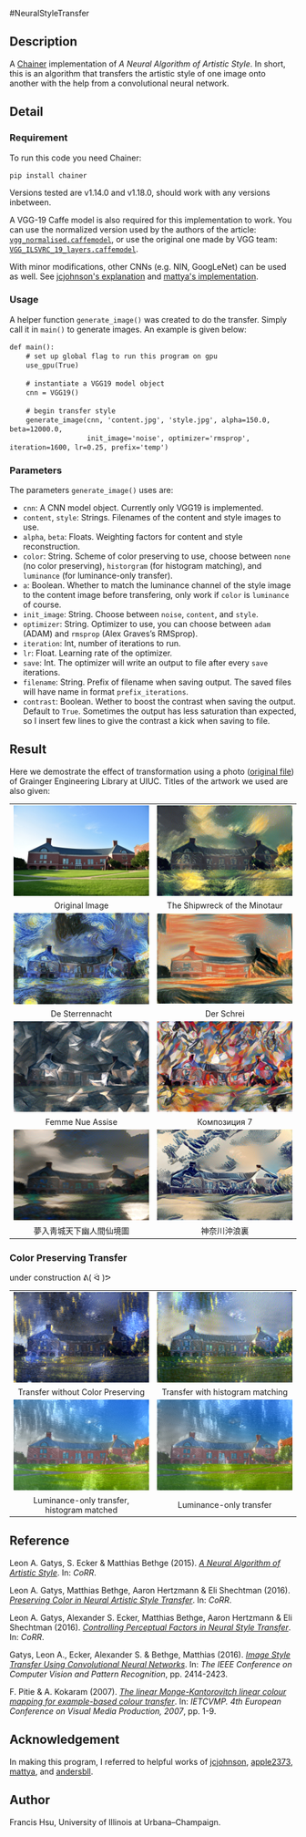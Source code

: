 #NeuralStyleTransfer
## Description
A [Chainer](http://chainer.org/) implementation of *A Neural Algorithm of Artistic Style*. In short, this is an algorithm that transfers the artistic style of one image onto another with the help from a convolutional neural network.

## Detail
### Requirement
To run this code you need Chainer:
```
pip install chainer
```
Versions tested are v1.14.0 and v1.18.0, should work with any versions inbetween.

A VGG-19 Caffe model is also required for this implementation  to work. You can use the normalized version used by the authors of the article: [`vgg_normalised.caffemodel`](http://bethgelab.org/deeptextures/), or use the original one made by VGG team: [`VGG_ILSVRC_19_layers.caffemodel`](https://gist.github.com/ksimonyan/3785162f95cd2d5fee77#file-readme-md).

With minor modifications, other CNNs (e.g. NIN, GoogLeNet) can be used as well. See [jcjohnson's explanation](https://github.com/jcjohnson/neural-style) and [mattya's implementation](https://github.com/mattya/chainer-gogh/blob/master/models.py).

### Usage
A helper function `generate_image()` was created to do the transfer. Simply call it in `main()` to generate images. An example is given below:
```
def main():
    # set up global flag to run this program on gpu
    use_gpu(True)
    
    # instantiate a VGG19 model object
    cnn = VGG19()
    
    # begin transfer style
    generate_image(cnn, 'content.jpg', 'style.jpg', alpha=150.0, beta=12000.0,
                   init_image='noise', optimizer='rmsprop', iteration=1600, lr=0.25, prefix='temp')
```

### Parameters
The parameters `generate_image()` uses are:
* `cnn`: A CNN model object. Currently only VGG19 is implemented.
* `content`, `style`: Strings. Filenames of the content and style images to use.
* `alpha`, `beta`: Floats. Weighting factors for content and style reconstruction.
* `color`: String. Scheme of color preserving to use, choose between `none` (no color preserving), `historgram` (for histogram matching), and `luminance` (for luminance-only transfer).
 * `a`: Boolean. Whether to match the luminance channel of the style image to the content image before transfering, only work if `color` is `luminance` of course.
* `init_image`: String. Choose between `noise`, `content`, and `style`. 
* `optimizer`: String. Optimizer to use, you can choose between `adam` (ADAM) and `rmsprop` (Alex Graves’s RMSprop).
 * `iteration`: Int, number of iterations to run.
 * `lr`: Float. Learning rate of the optimizer.
 * `save`: Int. The optimizer will write an output to file after every `save` iterations.
 * `filename`: String. Prefix of filename when saving output. The saved files will have name in format `prefix_iterations`.
* `contrast`: Boolean. Wether to boost the contrast when saving the output. Default to `True`. Sometimes the output has less saturation than expected, so I insert few lines to give the contrast a kick when saving to file.


## Result
Here we demostrate the effect of transformation using a photo ([original file](https://www.flickr.com/photos/146483745@N03/30576915033/in/dateposted-public/)) of Grainger Engineering Library at UIUC. Titles of the artwork we used are also given:

|||
|:-------------------------:|:-------------------------:|
|![grainger](Result/grainger2.jpg) | ![the_shipwreck_of_the_minotaur](Result/the_shipwreck_of_the_minotaur.png)|
|Original Image | The Shipwreck of the Minotaur |
|![starry_night](Result/starry_night.png) | ![der_schrei](Result/der_schrei.png)|
|De Sterrennacht | Der Schrei|
|![femme_nue_assise](Result/femme_nue_assise.png) | ![composition_VII](Result/composition_VII.png)|
|Femme Nue Assise | Композиция 7|
|![dreamland_of_mountain_chingcherng_in_heavenly_place](Result/dreamland_of_mountain_chingcherng_in_heavenly_place.png) | ![kanagawa-oki_nami_ura](Result/kanagawa-oki_nami_ura.png)|
|夢入靑城天下幽人間仙境圖|神奈川沖浪裏|

### Color Preserving Transfer
under construction ᕕ( ᐛ )ᕗ

|||
|:-------------------------:|:-------------------------:|
|![starry_night_over_the_rhone](Result/starry_night_over_the_rhone.png) | ![histogram](Result/hist.png)|
|Transfer without Color Preserving | Transfer with histogram matching|
|![lum_match](Result/lum_match.png) | ![lum_no_match](Result/lum_no_match.png)|
|Luminance-only transfer, histogram matched | Luminance-only transfer|


## Reference
Leon A. Gatys, S. Ecker & Matthias Bethge (2015). [*A Neural Algorithm of Artistic Style*](http://arxiv.org/abs/1508.06576). In: *CoRR*.

Leon A. Gatys, Matthias Bethge, Aaron Hertzmann & Eli Shechtman (2016). [*Preserving Color in Neural Artistic Style Transfer*](http://arxiv.org/abs/1606.05897). In: *CoRR*.

Leon A. Gatys, Alexander S. Ecker, Matthias Bethge, Aaron Hertzmann & Eli Shechtman (2016). [*Controlling Perceptual Factors in Neural Style Transfer*](http://arxiv.org/abs/1611.07865). In: *CoRR*.

Gatys, Leon A., Ecker, Alexander S. & Bethge, Matthias (2016). [*Image Style Transfer Using Convolutional Neural Networks*](http://www.cv-foundation.org/openaccess/content_cvpr_2016/html/Gatys_Image_Style_Transfer_CVPR_2016_paper.html). In: *The IEEE Conference on Computer Vision and Pattern Recognition*, pp. 2414-2423.

F. Pitie & A. Kokaram (2007). [*The linear Monge-Kantorovitch linear colour mapping for example-based colour transfer*](http://dx.doi.org/10.1049/cp:20070055). In: *IETCVMP. 4th European Conference on Visual Media Production, 2007*, pp. 1-9.

## Acknowledgement
In making this program, I referred to helpful works of [jcjohnson](https://github.com/jcjohnson/neural-style), [apple2373](https://github.com/apple2373/chainer_stylenet), [mattya](https://github.com/mattya/chainer-gogh), and [andersbll](https://github.com/andersbll/neural_artistic_style).
 
## Author
Francis Hsu, University of Illinois at Urbana–Champaign.
